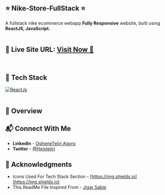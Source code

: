 ## ⭐ Nike-Store-FullStack ⭐
A fullstack nike ecommerce webapp **Fully Responsive** website, built using **ReactJS, JavaScript.**
<br>
<br>

## 📌 **Live Site URL:** <a href="" target="_blank">**Visit Now** 🚀</a>  
<br>


## 📌 Tech Stack
[![ReactJs](https://img.shields.io/badge/react%20-%23323330.svg?&style=for-the-badge&logo=react&logoColor=%23F7DF1E)](https://github.com/heistejiri)
<br>
<br>

## 📌 Overview
  
  

## 📬 Connect With Me

- **LinkedIn** - [OgheneTejiri Agoro](https://www.linkedin.com/in/heistejiri/)
- **Twitter** - [@Heistejiri](https://www.twitter.com/heistejiri)

## 📌 Acknowledgments

- Icons Used For Tech Stack Section - [https://img.shields.io](https://img.shields.io)
- This ReadMe File Inspired From - [Jigar Sable](https://github.com/jigar-sable)